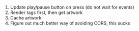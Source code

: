 1. Update play/pause button on press (do not wait for events)
2. Render tags first, then get artwork
3. Cache artwork
4. Figure out much better way of avoiding CORS, this sucks

